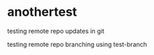 # anothertest

testing remote repo updates in git 

testing remote repo branching using test-branch
